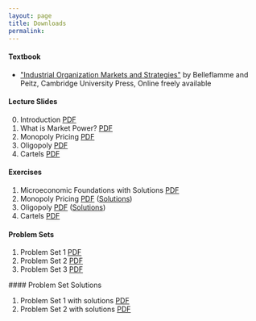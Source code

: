 ```yaml
---
layout: page
title: Downloads
permalink: 
---
```


#### Textbook

- ["Industrial Organization Markets and Strategies"](https://www.cambridge.org/highereducation/books/industrial-organization/69870638F433E49AA6B20D24E3C9453E#contents)  by Belleflamme and Peitz, Cambridge University Press, Online freely available


#### Lecture Slides

0. Introduction [PDF](https://drive.google.com/file/d/1RvYu0ra1g1AdbY-7JU7b7aySffiJI043/view?usp=sharing)
1. What is Market Power? [PDF](https://drive.google.com/uc?export=download&id=1nzcTWumzy6lSqPJqbMiiiixCQCpjWdl9)
2. Monopoly Pricing [PDF](https://drive.google.com/uc?export=download&id=1YCEeTWpYr1MxMs9yHpzlmRsfVg7tdDCI) 
3. Oligopoly [PDF](https://drive.google.com//uc?export=download&id=12hYDTo0HSSU3phqaEcrhp5CBasj9BfR2)
4. Cartels [PDF](https://drive.google.com/uc?export=download&id=1fNyDldcEgBTKUBCRWwHnpm0GR7ayhSRt)


#### Exercises
1. Microeconomic Foundations with Solutions [PDF](https://drive.google.com/uc?export=download&id=1te_hUlCU3LxRIeUQ1gBULrF9y2UVd1mc)
2. Monopoly Pricing [PDF](https://drive.google.com/uc?export=download&id=1teYrPqMMTB_fvxWQr_9j_E2DR9QAEB8P) ([Solutions](https://drive.google.com/uc?export=download&id=13IB6iMtSnq6s0XkStp1eyb0UmuVDAaE5))
3.  Oligopoly [PDF](https://drive.google.com//uc?export=download&id=1tpM6uSbXxFPydrRzC3yDALL4-vh-wY1f) ([Solutions](https://drive.google.com/uc?export=download&id=1ayjIqvsLOzIR7SRHv87aCb8sMTj1XjXT))
4. Cartels [PDF](https://drive.google.com/uc?export=download&id=1iN1C3nZjG3oSScqalPNAdj5OhpZOb0wP)


#### Problem Sets

1. Problem Set 1 [PDF](https://drive.google.com/uc?export=download&id=1IqpjAYstS5wHRGFn-GpHoDWQcpWOD5ga)
2. Problem Set 2 [PDF](https://drive.google.com/uc?export=download&id=1JmNIVUGSsoYbcjjdLb8H3dYkKK0_HKHh)
3. Problem Set 3 [PDF](https://drive.google.com/uc?export=download&id=1uKNi2Gi_bj1ktUI5OT5WiP3FSsEtl63Q)

#### Problem Set Solutions
1. Problem Set 1 with solutions [PDF](https://drive.google.com/uc?export=download&id=1J1_Z-QH9HU2yLCzSw8YLrldI8iFKKMsH)
2. Problem Set 2 with solutions [PDF](https://drive.google.com/uc?export=download&id=1K36tGJhqiKuNdd7npoLAzUj5utPC1nJ6)
